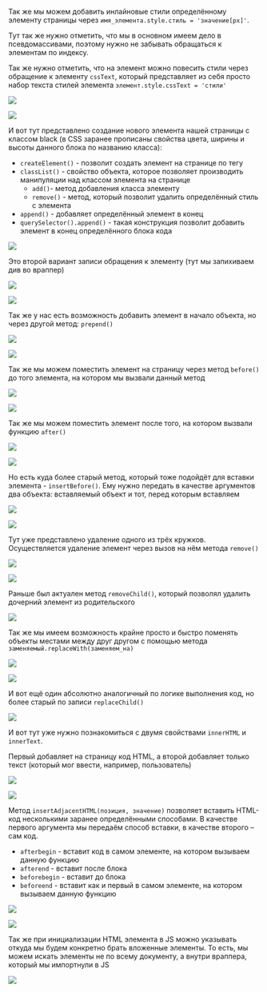 
Так же мы можем добавить инлайновые стили определённому элементу страницы через `имя_элемента.style.стиль = 'значение[px]'`.

Тут так же нужно отметить, что мы в основном имеем дело в псевдомассивами, поэтому нужно не забывать обращаться к элементам по индексу.

Так же нужно отметить, что на элемент можно повесить стили через обращение к элементу `cssText`, который представляет из себя просто набор текста стилей элемента `элемент.style.cssText = 'стили'`

![](_png/Pasted%20image%2020220908195956.png)

![](_png/Pasted%20image%2020220908200002.png)

И вот тут представлено создание нового элемента нашей страницы с классом black (в CSS заранее прописаны свойства цвета, ширины и высоты данного блока по названию класса):
- `createElement()` - позволит создать элемент на странице по тегу
- `classList()` - свойство объекта, которое позволяет производить манипуляции над классом элемента на странице
	- `add()`- метод добавления класса элементу
	- `remove()` - метод, который позволит удалить определённый стиль с элемента
- `append()` - добавляет определённый элемент в конец
- `querySelector().append()` - такая конструкция позволит добавить элемент в конец определённого блока кода

![](_png/Pasted%20image%2020220908200008.png)

Это второй вариант записи обращения к элементу (тут мы запихиваем див во враппер)

![](_png/Pasted%20image%2020220908200013.png)

![](_png/Pasted%20image%2020220908200018.png)

Так же у нас есть возможность добавить элемент в начало объекта, но через другой метод: `prepend()`

![](_png/Pasted%20image%2020220908200028.png)

![](_png/Pasted%20image%2020220908200032.png)

Так же мы можем поместить элемент на страницу через метод `before()` до того элемента, на котором мы вызвали данный метод

![](_png/Pasted%20image%2020220908200039.png)

![](_png/Pasted%20image%2020220908200044.png)

Так же мы можем поместить элемент после того, на котором вызвали функцию `after()`

![](_png/Pasted%20image%2020220908200049.png)

![](_png/Pasted%20image%2020220908200053.png)

Но есть куда более старый метод, который тоже подойдёт для вставки элемента - `insertBefore()`. Ему нужно передать в качестве аргументов два объекта: вставляемый объект и тот, перед которым вставляем

![](_png/Pasted%20image%2020220908200057.png)

![](_png/Pasted%20image%2020220908200105.png)

Тут уже представлено удаление одного из трёх кружков. Осуществляется удаление элемент через вызов на нём метода `remove()`

![](_png/Pasted%20image%2020220908200111.png)

![](_png/Pasted%20image%2020220908200116.png)

Раньше был актуален метод `removeChild()`, который позволял удалить дочерний элемент из родительского

![](_png/Pasted%20image%2020220908200120.png)

Так же мы имеем возможность крайне просто и быстро поменять объекты местами между друг другом с помощью метода `заменяемый.replaceWith(заменяем_на)`

![](_png/Pasted%20image%2020220908200126.png)

![](_png/Pasted%20image%2020220908200132.png)

И вот ещё один абсолютно аналогичный по логике выполнения код, но более старый по записи `replaceChild()`

![](_png/Pasted%20image%2020220908200142.png)

И вот тут уже нужно познакомиться с двумя свойствами `innerHTML` и `innerText`.

Первый добавляет на страницу код HTML, а второй добавляет только текст (который мог ввести, например, пользователь)

![](_png/Pasted%20image%2020220908200151.png)

![](_png/Pasted%20image%2020220908200158.png)

Метод `insertAdjacentHTML(позиция, значение)` позволяет вставить HTML-код несколькими заранее определёнными способами. В качестве первого аргумента мы передаём способ вставки, в качестве второго – сам код.

- `afterbegin` - вставит код в самом элементе, на котором вызываем данную функцию
- `afterend` - вставит после блока
- `beforebegin` - вставит до блока
- `beforeend` - вставит как и первый в самом элементе, на котором вызываем данную функцию

![](_png/Pasted%20image%2020220908200241.png)

![](_png/Pasted%20image%2020220908200245.png)

Так же при инициализации HTML элемента в JS можно указывать откуда мы будем конкретно брать вложенные элементы. То есть, мы можем искать элементы не по всему документу, а внутри враппера, который мы импортнули в JS

![](_png/Pasted%20image%2020220908200250.png)